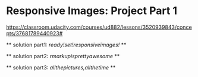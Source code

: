 # Responsive Images: Project Part 1 #
https://classroom.udacity.com/courses/ud882/lessons/3520939843/concepts/37681789440923#

** solution part1: _ready!set!responsiveimages!_ **

** solution part2: _rmarkupisprettyawesome_ **

** solution part3: _allthepictures,allthetime_ **
